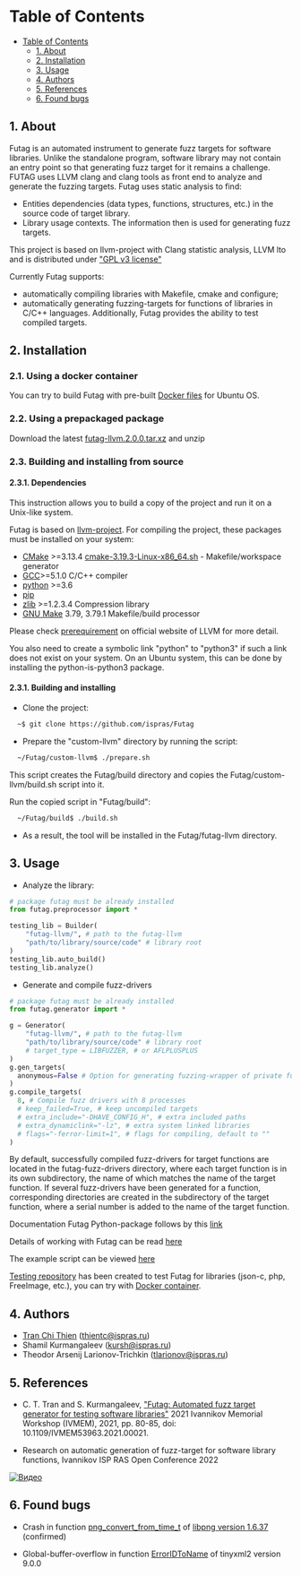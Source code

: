 # Table of Contents

- [Table of Contents](#table-of-contents)
  - [1. About](#1-about)
  - [2. Installation](#2-installation)
  - [3. Usage](#3-usage)
  - [4. Authors](#4-authors)
  - [5. References](#5-references)
  - [6. Found bugs](#6-found-bugs)

## 1. About

Futag is an automated instrument to generate fuzz targets for software libraries.
Unlike the standalone program, software library may not contain an entry point so that generating fuzz target for it remains a challenge.
FUTAG uses LLVM clang and clang tools as front end to analyze and generate the fuzzing targets.
Futag uses static analysis to find:
- Entities dependencies (data types, functions, structures, etc.) in the source code of target library.
- Library usage contexts.
The information then is used for generating fuzz targets.

This project is based on llvm-project with Clang statistic analysis, LLVM lto and is distributed under ["GPL v3 license"](https://llvm.org/docs/DeveloperPolicy.html#new-llvm-project-license-framework)

Currently Futag supports:
- automatically compiling libraries with Makefile, cmake and configure;
- automatically generating fuzzing-targets for functions of libraries in C/C++ languages.
Additionally, Futag provides the ability to test compiled targets.

## 2. Installation
### 2.1. Using a docker container
You can try to build Futag with pre-built [Docker files](https://github.com/ispras/Futag/tree/main/product-tests/build-test) for Ubuntu OS.

### 2.2. Using a prepackaged package
Download the latest [futag-llvm.2.0.0.tar.xz](https://github.com/ispras/Futag/releases/tag/2.0.0) and unzip

### 2.3. Building and installing from source

#### 2.3.1. Dependencies
This instruction allows you to build a copy of the project and run it on a Unix-like system.

Futag is based on [llvm-project](https://llvm.org/). For compiling the project, these packages must be installed on your system:

- [CMake](https://cmake.org/) >=3.13.4 [cmake-3.19.3-Linux-x86_64.sh](https://github.com/Kitware/CMake/releases/download/v3.19.3/cmake-3.19.3-Linux-x86_64.sh) - Makefile/workspace generator
- [GCC](https://gcc.gnu.org/)>=5.1.0 C/C++ compiler
- [python](https://www.python.org/) >=3.6 
- [pip](https://pypi.org/project/pip/)
- [zlib](http://zlib.net/) >=1.2.3.4 Compression library
- [GNU Make](http://savannah.gnu.org/projects/make) 3.79, 3.79.1 Makefile/build processor

Please check [prerequirement](https://llvm.org/docs/GettingStarted.html#requirements) on official website of LLVM for more detail.

You also need to create a symbolic link "python" to "python3" if such a link does not exist on your system. On an Ubuntu system, this can be done by installing the python-is-python3 package.

#### 2.3.1. Building and installing

- Clone the project:

```bash
  ~$ git clone https://github.com/ispras/Futag
```
- Prepare the "custom-llvm" directory by running the script:
```bash
  ~/Futag/custom-llvm$ ./prepare.sh
```
This script creates the Futag/build directory and copies the Futag/custom-llvm/build.sh script into it.

Run the copied script in "Futag/build":

```bash
  ~/Futag/build$ ./build.sh
```

- As a result, the tool will be installed in the Futag/futag-llvm directory.

## 3. Usage

- Analyze the library:

```python
# package futag must be already installed
from futag.preprocessor import *

testing_lib = Builder(
    "futag-llvm/", # path to the futag-llvm
    "path/to/library/source/code" # library root
)
testing_lib.auto_build()
testing_lib.analyze()
```

- Generate and compile fuzz-drivers

```python
# package futag must be already installed
from futag.generator import *

g = Generator(
    "futag-llvm/", # path to the futag-llvm
    "path/to/library/source/code" # library root
    # target_type = LIBFUZZER, # or AFLPLUSPLUS
)
g.gen_targets(
  anonymous=False # Option for generating fuzzing-wrapper of private functions
)
g.compile_targets(
  8, # Compile fuzz drivers with 8 processes
  # keep_failed=True, # keep uncompiled targets
  # extra_include="-DHAVE_CONFIG_H", # extra included paths
  # extra_dynamiclink="-lz", # extra system linked libraries
  # flags="-ferror-limit=1", # flags for compiling, default to ""
)
```
By default, successfully compiled fuzz-drivers for target functions are located in the futag-fuzz-drivers directory, where each target function is in its own subdirectory, the name of which matches the name of the target function.
If several fuzz-drivers have been generated for a function, corresponding directories are created in the subdirectory of the target function, where a serial number is added to the name of the target function.

Documentation Futag Python-package follows by this [link](https://github.com/ispras/Futag/tree/main/src/python/futag-package)

Details of working with Futag can be read [here](https://github.com/ispras/Futag/blob/main/How-to-work-with-Futag.md)

The example script can be viewed [here](https://github.com/ispras/Futag/blob/main/src/python/template-script.py)

[Testing repository](https://github.com/thientc/Futag-tests) has been created to test Futag for libraries (json-c, php, FreeImage, etc.), you can try with [Docker container]( https://github.com/ispras/Futag/tree/main/product-tests/libraries-test).

## 4. Authors

- [Tran Chi Thien](https://github.com/thientc/) (thientc@ispras.ru)
- Shamil Kurmangaleev (kursh@ispras.ru)
- Theodor Arsenij Larionov-Trichkin (tlarionov@ispras.ru)

## 5. References

- C. T. Tran and S. Kurmangaleev, ["Futag: Automated fuzz target generator for testing software libraries"](https://ieeexplore.ieee.org/document/9693749) 2021 Ivannikov Memorial Workshop (IVMEM), 2021, pp. 80-85, doi: 10.1109/IVMEM53963.2021.00021.

- Research on automatic generation of fuzz-target for software library functions, Ivannikov ISP RAS Open Conference 2022

[![Видео](https://img.youtube.com/vi/qw_tzzgX04E/hqdefault.jpg)](https://www.youtube.com/watch?v=qw_tzzgX04E&t=28122s) 

## 6. Found bugs

- Crash in function [png_convert_from_time_t](https://github.com/glennrp/libpng/issues/362) of [libpng version 1.6.37](https://github.com/glennrp/libpng) (confirmed)

- Global-buffer-overflow in function [ErrorIDToName](https://github.com/leethomason/tinyxml2/issues/923) of tinyxml2 version 9.0.0
